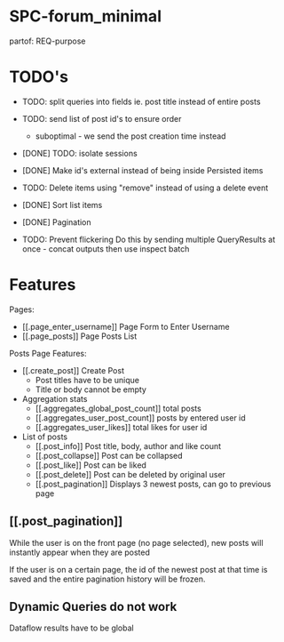 # SPC-forum_minimal
partof: REQ-purpose
###

# TODO's

* TODO: split queries into fields ie. post title instead of entire posts
* TODO: send list of post id's to ensure order
    * suboptimal - we send the post creation time instead
* [DONE] TODO: isolate sessions

* [DONE] Make id's external instead of being inside Persisted items
* TODO: Delete items using "remove" instead of using a delete event
* [DONE] Sort list items
* [DONE] Pagination
* TODO: Prevent flickering
    Do this by sending multiple QueryResults at once -
    concat outputs then use inspect batch


# Features

Pages:

* [[.page_enter_username]] Page Form to Enter Username
* [[.page_posts]] Page Posts List

Posts Page Features:

* [[.create_post]] Create Post
    * Post titles have to be unique
    * Title or body cannot be empty
* Aggregation stats
    * [[.aggregates_global_post_count]] total posts
    * [[.aggregates_user_post_count]] posts by entered user id
    * [[.aggregates_user_likes]] total likes for user id
* List of posts
    * [[.post_info]] Post title, body, author and like count
    * [[.post_collapse]] Post can be collapsed
    * [[.post_like]] Post can be liked
    * [[.post_delete]] Post can be deleted by original user
    * [[.post_pagination]] Displays 3 newest posts, can go to previous page

## [[.post_pagination]]

While the user is on the front page (no page selected),
new posts will instantly appear when they are posted

If the user is on a certain page, the id of the newest post
at that time is saved and the entire pagination history
will be frozen.

## Dynamic Queries do not work

Dataflow results have to be global
